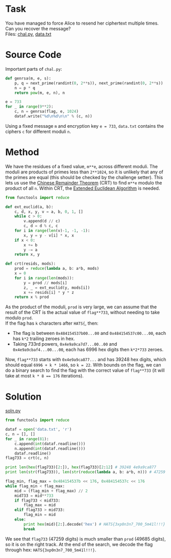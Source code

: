 # Task
You have managed to force Alice to resend her ciphertext multiple times. Can you recover the message?\
Files: [chal.py](chal.py), [data.txt](data.txt)

# Source Code
Important parts of `chal.py`:
```python
def genrsa(m, e, s):
    p, q = next_prime(randint(0, 2**s)), next_prime(randint(0, 2**s))
    n = p * q
    return pow(m, e, n), n

e = 733
for _ in range(9**2):
    c, n = genrsa(flag, e, 1024)
    dataf.write("%d\n%d\n\n" % (c, n))
```
Using a fixed message `m` and encryption key `e = 733`, `data.txt` contains the ciphers `c` for different moduli `n`.

# Method
We have the residues of a fixed value, `m**e`, across different moduli. The moduli are products of primes less than `2**1024`, so it is unlikely that any of the primes are equal (this should be checked by the challenge setter). This lets us use the [Chinese Remainder Theorem](https://en.wikipedia.org/wiki/Chinese_remainder_theorem#General_case) (CRT) to find `m**e` modulo the product of all `n`. Within CRT, the [Extended Euclidean Algorithm](https://en.wikipedia.org/wiki/Extended_Euclidean_algorithm#Pseudocode) is needed.
```python
from functools import reduce

def ext_euclid(a, b):
    c, d, x, y, v = a, b, 0, 1, []
    while c > 0:
        v.append(d // c)
        c, d = d % c, c
    for i in range(len(v)-1, -1, -1):
        x, y = y - v[i] * x, x
    if x < 0:
        x += b
        y -= a
    return x, y

def crt(resids, mods):
    prod = reduce(lambda a, b: a*b, mods)
    x = 0
    for i in range(len(mods)):
        y = prod // mods[i]
        z, _ = ext_euclid(y, mods[i])
        x += resids[i] * y * z
    return x % prod
```
As the product of the moduli, `prod` is very large, we can assume that the result of the CRT is the actual value of `flag**733`, without needing to take modulo `prod`.\
If the flag has `k` characters after `HATS{`, then:
- The flag is between `0x484154537b00...00` and `0x484154537c00...00`, each has `k*2` trailing zeroes in hex.
- Taking 733rd powers, `0x4e9a9ca7d7...00..00` and `0x4e9a9cbaf4...00...00`, each has 6996 hex digits then `k*2*733` zeroes.

Now, `flag**733` starts with `0x4e9a9ca877...` and has 39248 hex digits, which should equal `6996 + k * 1466`, so `k = 22`. With bounds on the flag, we can do a binary search to find the flag with the correct value of `flag**733` (it will take at most `k * 8 == 176` iterations).

# Solution
[soln.py](soln.py)
```python
from functools import reduce

dataf = open('data.txt', 'r')
c, n = [], []
for _ in range(81):
    c.append(int(dataf.readline()))
    n.append(int(dataf.readline()))
    dataf.readline()
flag733 = crt(c, n)

print len(hex(flag733)[2:]), hex(flag733)[2:12] # 39248 4e9a9ca877
print len(str(flag733)), len(str(reduce(lambda a, b: a*b, n))) # 47259 49685

flag_min, flag_max = 0x484154537b << 176, 0x484154537c << 176
while flag_min < flag_max:
    mid = (flag_min + flag_max) // 2
    mid733 = mid**733
    if flag733 < mid733:
        flag_max = mid
    elif flag733 > mid733:
        flag_min = mid
    else:
        print hex(mid)[2:].decode('hex') # HATS{3xp0n3n7_700_5m41l!!!}
        break
```
We see that `flag733` (47259 digits) is much smaller than `prod` (49685 digits), so it is on the right track. At the end of the search, we decode the flag through hex: `HATS{3xp0n3n7_700_5m41l!!!}`.
